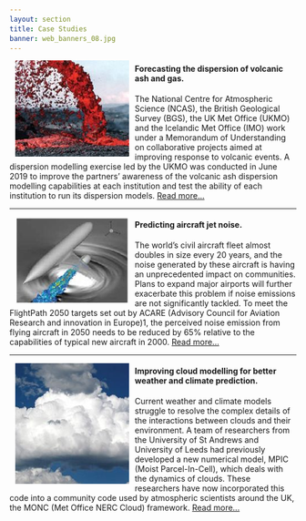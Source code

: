 ```yaml
---
layout: section
title: Case Studies
banner: web_banners_08.jpg
---
```


<div style="float:left">
    <div style="padding:0px 10px" >
        <img src="./volcanoes/volcano.jpg">
    </div>
</div>

#### Forecasting the dispersion of volcanic ash and gas.

The National Centre for Atmospheric Science (NCAS), the British Geological Survey (BGS), the UK Met Office (UKMO) and the Icelandic Met Office (IMO) work under a Memorandum of Understanding on collaborative projects aimed at improving response to volcanic events. A dispersion modelling exercise led by the UKMO was conducted in June 2019 to improve the partners’ awareness of the volcanic ash dispersion modelling capabilities at each institution and test the ability of each institution to run its dispersion models. [Read more...](volcanoes/Archer2_volcanoes_AW_LO.pdf)

---

<div style="float:left"><div style="padding:0px 10px" ><img src="./jetnoise/jetnoise.jpg"></div></div>

#### Predicting aircraft jet noise.

The world’s civil aircraft fleet almost doubles in size every 20 years, and the noise generated by these aircraft is having an unprecedented impact on communities. Plans to expand major airports will further exacerbate this problem if noise emissions are not significantly tackled. To meet the FlightPath 2050 targets set out by ACARE (Advisory Council for Aviation Research and innovation in Europe)1, the perceived noise emission from flying aircraft in 2050 needs to be reduced by 65% relative to the capabilities of typical new aircraft in 2000. [Read more...](jetnoise/Archer2_jet_noise_AW_LO.pdf)

---

<div style="float:left"><div style="padding:0px 10px" ><img src="./clouds/cloud.jpg"></div></div>

#### Improving cloud modelling for better weather and climate prediction.

Current weather and climate models struggle to resolve the complex details of the interactions between clouds and their environment.
A team of researchers from the University of St Andrews and University of Leeds had previously developed a new numerical model, MPIC (Moist Parcel-In-Cell), which deals with the dynamics of clouds. These researchers have now incorporated this code into a community code used by atmospheric scientists around the UK, the MONC (Met Office NERC Cloud) framework. [Read more...](clouds/Archer2_clouds_AW_LO.pdf)




